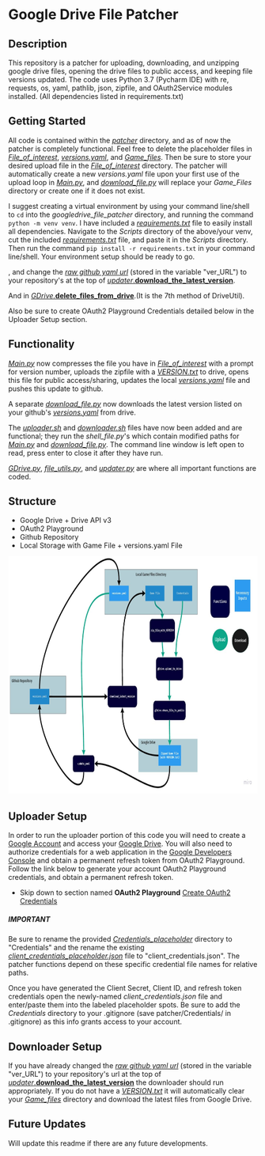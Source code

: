 # Google Drive File Patcher

## Description
This repository is a patcher for uploading, downloading, and unzipping google drive files, opening the drive files to public access, 
and keeping file versions updated. The code uses Python 3.7 (Pycharm IDE) with re, requests, os, yaml, pathlib, json, zipfile, and OAuth2Service modules installed.
(All dependencies listed in requirements.txt)

## Getting Started
All code is contained within the [*patcher*](patcher) directory, and as of now the patcher is completely functional. Feel free to delete the placeholder files in [*File_of_interest*](patcher/File_of_interest),
[*versions.yaml*](patcher/version_history/versions.yaml), and [*Game_files*](patcher/Game_Files). Then be sure to store your desired upload file in the [*File_of_interest*](patcher/File_of_interest) directory.
The patcher will automatically create a new *versions.yaml* file upon your first use of the upload loop in [*Main.py*](patcher/main.py), and [*download_file.py*](patcher/download_file.py) will replace your *Game_Files* directory
or create one if it does not exist.
 
 


I suggest creating a virtual environment by using your command line/shell to `cd` into the *googledrive_file_patcher* directory, and running the command `python -m venv venv`. 
I have included a [*requirements.txt*](requirements.txt) file to easily install all dependencies. Navigate to the *Scripts* directory of the above/your venv, cut the included [*requirements.txt*](requirements.txt) file, 
and paste it in the *Scripts* directory. Then run the command `pip install -r requirements.txt` in your command line/shell.
Your environment setup should be ready to go.


, 
and change the [*raw github yaml url*](patcher/version_history/versions.yaml) (stored in the variable "ver_URL") to your repository's at the top of [*updater*.**download_the_latest_version**](patcher/updater.py).

And in [*GDrive*.**delete_files_from_drive**](patcher/GDrive.py).(It is the 7th method of DriveUtil). 

Also be sure to create OAuth2 Playground Credentials detailed below in the Uploader Setup section.

## Functionality
[*Main.py*](patcher/main.py) now compresses the file you have in [*File_of_interest*](patcher/File_of_interest) with a prompt for version number, uploads the zipfile with a [*VERSION.txt*](patcher/Game_Files/VERSION.txt) to drive,
opens this file for public access/sharing, updates the local [*versions.yaml*](patcher/version_history/versions.yaml) file and pushes this update to github.

A separate [*download_file.py*](patcher/download_file.py) now downloads the latest version listed on your github's [*versions.yaml*](patcher/version_history/versions.yaml) from drive.

The [*uploader.sh*](uploader.sh) and [*downloader.sh*](downloader.sh) files have now been added and are functional; they run the *shell_file.py*'s which contain modified paths for [*Main.py*](patcher/main.py) and [*download_file.py*](patcher/download_file.py).
The command line window is left open to read, press enter to close it after they have run.

[*GDrive.py*](patcher/GDrive.py), [*file_utils.py*](patcher/file_utils.py), and [*updater.py*](patcher/updater.py) are where all important functions are coded.

## Structure
- Google Drive + Drive API v3
- OAuth2 Playground
- Github Repository
- Local Storage with Game File + versions.yaml File

<p align="center">
    <img width="811" height="480" src="Documentation/Patcher_Structure.jpg">
</p>


## Uploader Setup
In order to run the uploader portion of this code you will need to create a [Google Account](https://accounts.google.com/signup/v2/webcreateaccount?hl=en&flowName=GlifWebSignIn&flowEntry=SignUp) and access your [Google Drive](https://drive.google.com/). 
You will also need to authorize credentials for a web application in the [Google Developers Console](https://console.developers.google.com/apis/credentials) and obtain a permanent refresh token from OAuth2 Playground. 
Follow the link below to generate your account OAuth2 Playground credentials, and obtain a permanent refresh token.

- Skip down to section named **OAuth2 Playground** [Create OAuth2 Credentials](https://developers.google.com/adwords/api/docs/guides/authentication)

##### **IMPORTANT**
Be sure to rename the provided [*Credentials_placeholder*](patcher/Credentials_placeholder) directory to "Credentials" and the rename the existing [*client_credentials_placeholder.json*](patcher/Credentials_placeholder/client_credentials_placeholder.json) file to "client_credentials.json".
The patcher functions depend on these specific credential file names for relative paths.

Once you have generated the Client Secret, Client ID, and refresh token credentials open the newly-named *client_credentials.json* file and enter/paste them into the labeled placeholder spots. 
Be sure to add the *Credentials* directory to your .gitignore (save patcher/Credentials/ in .gitignore) as this info grants access to your account.





## Downloader Setup
If you have already changed the [*raw github yaml url*](patcher/version_history/versions.yaml) (stored in the variable "ver_URL") to your repository's url at the top of [*updater*.**download_the_latest_version**](patcher/updater.py) 
the downloader should run appropriately. If you do not have a [*VERSION.txt*](patcher/Game_Files/VERSION.txt) it will automatically clear 
your [*Game_files*](patcher/Game_Files) directory and download the latest files from Google Drive.

## Future Updates
Will update this readme if there are any future developments.

